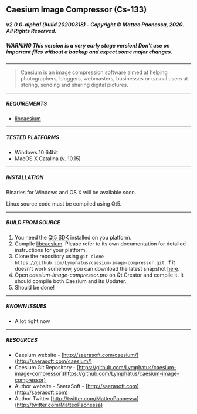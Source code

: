 ## Caesium Image Compressor (Cs-133)
##### v2.0.0-alpha1 (build 20200318) - Copyright &copy; Matteo Paonessa, 2020. All Rights Reserved.
##### WARNING This version is a very early stage version! Don't use on important files without a backup and expect some major changes.

----------

> Caesium is an image compression software aimed at helping photographers, bloggers, webmasters, businesses or casual users at storing, sending and sharing digital pictures.

----------

##### REQUIREMENTS
* [libcaesium](https://github.com/Lymphatus/libcaesium)
----------

##### TESTED PLATFORMS
* Windows 10 64bit
* MacOS X Catalina (v. 10.15)

----------

##### INSTALLATION
Binaries for Windows and OS X will be available soon.

Linux source code must be compiled using Qt5.

----------

##### BUILD FROM SOURCE
1. You need the [Qt5 SDK](https://www.qt.io/download/) installed on you platform.
2. Compile [libcaesium](https://github.com/Lymphatus/libcaesium). Please refer to its own documentation for detailed instructions for your platform.
3. Clone the repository using ``` git clone https://github.com/Lymphatus/caesium-image-compressor.git ```. If it doesn't work somehow, you can download the latest snapshot [here](https://github.com/Lymphatus/caesium-image-compressor/archive/master.zip).
4. Open *caesium-image-compressor.pro* on Qt Creator and compile it. It should compile both Caesium and its Updater.
5. Should be done!

----------

##### KNOWN ISSUES
* A lot right now

----------

##### RESOURCES
* Caesium website - [http://saerasoft.com/caesium/](http://saerasoft.com/caesium/)
* Caesium Git Repository - [https://github.com/Lymphatus/caesium-image-compressor](https://github.com/Lymphatus/caesium-image-compressor)
* Author website - SaeraSoft - [http://saerasoft.com](http://saerasoft.com)
* Author Twitter [http://twitter.com/MatteoPaonessa](http://twitter.com/MatteoPaonessa)
